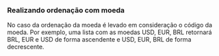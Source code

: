 ### Realizando ordenação com moeda

No caso da ordenação da moeda é levado em consideração o código da moeda. Por exemplo, uma lista com as moedas USD, EUR, BRL retornará BRL, EUR e USD de forma ascendente e USD, EUR, BRL de forma decrescente. 